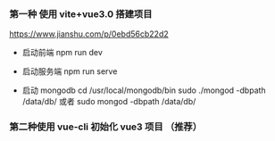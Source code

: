 ### 第一种 使用 vite+vue3.0 搭建项目

https://www.jianshu.com/p/0ebd56cb22d2

- 启动前端
  npm run dev

- 启动服务端
  npm run serve

- 启动 mongodb
  cd /usr/local/mongodb/bin
  sudo ./mongod -dbpath /data/db/
  或者
  sudo mongod -dbpath /data/db/

### 第二种使用 vue-cli 初始化 vue3 项目 （推荐）
